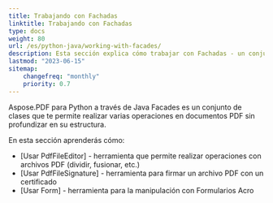 ```yaml
---
title: Trabajando con Fachadas
linktitle: Trabajando con Fachadas
type: docs
weight: 80
url: /es/python-java/working-with-facades/
description: Esta sección explica cómo trabajar con Fachadas - un conjunto de herramientas para operaciones populares con PDF.
lastmod: "2023-06-15"
sitemap:
    changefreq: "monthly"
    priority: 0.7
---
```


Aspose.PDF para Python a través de Java Facades es un conjunto de clases que te permite realizar varias operaciones en documentos PDF sin profundizar en su estructura.

En esta sección aprenderás cómo:

- [Usar PdfFileEditor] - herramienta que permite realizar operaciones con archivos PDF (dividir, fusionar, etc.)
- [Usar PdfFileSignature] - herramienta para firmar un archivo PDF con un certificado
- [Usar Form] - herramienta para la manipulación con Formularios Acro